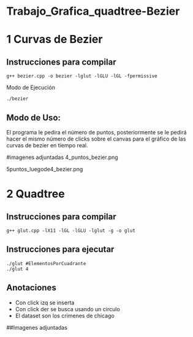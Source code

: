 # Trabajo_Grafica_quadtree-Bezier


# 1 Curvas de Bezier
## Instrucciones para compilar


```
g++ bezier.cpp -o bezier -lglut -lGLU -lGL -fpermissive
```
Modo de Ejecución

```
./bezier
```


## Modo de Uso:
El programa le pedira el número de puntos, posteriormente se le pedirá hacer el mismo número de clicks sobre el
canvas para el gráfico de las curvas de bezier en tiempo real.

#imagenes adjuntadas
4_puntos_bezier.png

5puntos_luegode4_bezier.png


# 2 Quadtree 
## Instrucciones para compilar
```
g++ glut.cpp -lX11 -lGL -lGLU -lglut -g -o glut
```
## Instrucciones para ejecutar
```
./glut #ElementosPorCuadrante
./glut 4
```
## Anotaciones
* Con click izq se inserta
* Con click der se busca usando un circulo
* El dataset son los crimenes de chicago 

##Imagenes adjuntadas
